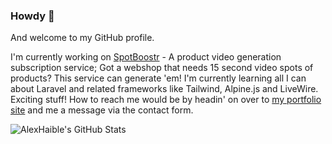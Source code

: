 ### Howdy 👋

And welcome to my GitHub profile.

I'm currently working on [SpotBoostr](https://spotboostr.com) - A product video generation subscription service; Got a webshop that needs 15 second video spots of products? This service can generate 'em!
I'm currently learning all I can about Laravel and related frameworks like Tailwind, Alpine.js and LiveWire. Exciting stuff!
How to reach me would be by headin' on over to [my portfolio site](https://alex.quest/contact) and me a message via the contact form.

![AlexHaible's GitHub Stats](https://github-readme-stats.vercel.app/api?username=alexhaible&count_private=true&hide=stars&theme=tokyonight)
